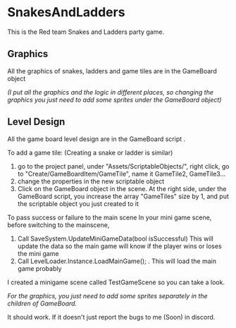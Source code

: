 # SnakesAndLadders
This is the Red team Snakes and Ladders party game.


## Graphics

All the graphics of snakes, ladders and game tiles are in the GameBoard object 

<i> (I put all the graphics and the logic in different places, so changing the graphics you just need to add some sprites under the GameBoard object)</i>

## Level Design

All the game board level design are in the GameBoard script .

To add a game tile: (Creating a snake or ladder is similar)
 
1. go to the project panel, under "Assets/ScriptableObjects/", right click, go to "Create/GameBoardItem/GameTile", name it GameTile2, GameTile3...
2. change the properties in the new scriptable object
3. Click on the GameBoard object in the scene. At the right side, under the GameBoard script, you increase the array "GameTiles" size by 1, and put the scriptable object you just created to it

To pass success or failure to the main scene
In your mini game scene, before switching to the mainscene,
1. Call SaveSystem.UpdateMiniGameData(bool isSuccessful)        This will update the data so the main game will know if the player wins or loses the mini game
2. Call LevelLoader.Instance.LoadMainGame(); .                  This will load the main game probably

I created a minigame scene called TestGameScene so you can take a look.

<i> For the graphics, you just need to add some sprites separately in the children of GameBoard. </i>

It should work. If it doesn't just report the bugs to me (Soon) in discord. 
